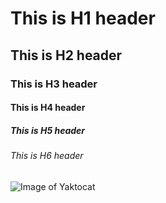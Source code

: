 # This is H1 header
## This is H2 header
### This is H3 header
#### This is H4 header
##### This is H5 header
###### This is H6 header

![Image of Yaktocat](https://octodex.github.com/images/yaktocat.png)
